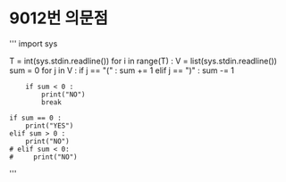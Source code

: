 # 9012번 의문점

'''
import sys

T = int(sys.stdin.readline())
for i in range(T) :
    V = list(sys.stdin.readline())
    sum = 0
    for j in V :
        if j == "(" :
            sum += 1
        elif j == ")" :
            sum -= 1

        if sum < 0 :
            print("NO")
            break

    if sum == 0 :
        print("YES")
    elif sum > 0 :
        print("NO")
    # elif sum < 0:
    #     print("NO")


'''
